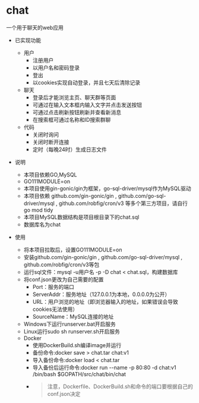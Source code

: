 # chat

一个用于聊天的web应用

- 已实现功能
	- 用户
		- 注册用户
		- 以用户名和密码登录
		- 登出
		- 以cookies实现自动登录，并且七天后清除记录
	- 聊天
		- 登录后才能浏览主页、聊天群等页面
		- 可通过在输入文本框内输入文字并点击发送按钮
		- 可通过点击刷新按钮刷新并查看新消息
		- 在搜索框可通过名称和ID搜索群聊
	- 代码
		- 关闭时询问
		- 关闭时断开连接
		- 定时（每晚24时）生成日志文件

- 说明
	- 本项目依赖GO,MySQL
	- GO111MODULE=on
	- 本项目使用gin-gonic/gin为框架，go-sql-driver/mysql作为MySQL驱动
	- 本项目依赖 github.com/gin-gonic/gin , github.com/go-sql-driver/mysql , github.com/robfig/cron/v3 等多个第三方项目，请自行go mod
	  tidy
	- 本项目MySQL数据结构是项目根目录下的chat.sql
	- 数据库名为chat

- 使用
	- 将本项目拉取后，设置GO111MODULE=on
	- 安装github.com/gin-gonic/gin , github.com/go-sql-driver/mysql , github.com/robfig/cron/v3等包
	- 运行sql文件：mysql -u用户名 -p -D chat < chat.sql，构建数据库
	- 将conf.json更改为自己需要的配置
		- Port：服务的端口
		- ServerAddr：服务地址（127.0.0.1为本地，0.0.0.0为公开）
		- URL：用户浏览的地址（即浏览器输入的地址，如果错误会导致cookies无法使用）
		- SourceName：MySQL连接的地址
	- Windows下运行runserver.bat开启服务
	- Linux运行sudo sh runserver.sh开启服务
	- Docker
		- 使用DockerBuild.sh编译image并运行
		- 备份命令:docker save > chat.tar chat:v1
		- 导入备份命令:docker load < chat.tar 
		- 导入备份后运行命令:docker run --name -p 80:80 -d chat:v1 /bin/bash  $GOPATH/src/chat/bin/chat
		- > 注意，Dockerfile、DockerBuild.sh和命令的端口要根据自己的conf.json决定
